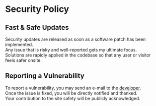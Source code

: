 # Security Policy

## Fast & Safe Updates

Security updates are released as soon as a software patch has been implemented.  
Any issue that is risky and well-reported gets my ultimate focus.   
Solutions are rapidly applied in the codebase so that any user or visitor feels safer onsite.

## Reporting a Vulnerability

To report a vulnerability, you may send an e-mail to the [developer](https://daqhris.com/contact/).   
Once the issue is fixed, you will be directly notified and thanked.    
Your contribution to the site safety will be publicly acknowledged.  
